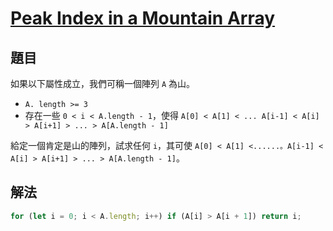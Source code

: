 # [Peak Index in a Mountain Array](https://leetcode.com/problems/peak-index-in-a-mountain-array/)

## 題目

如果以下屬性成立，我們可稱一個陣列 `A` 為山。

- `A. length >= 3`
- 存在一些 `0 < i < A.length - 1`，使得 `A[0] < A[1] < ... A[i-1] < A[i] > A[i+1] > ... > A[A.length - 1]`

給定一個肯定是山的陣列，試求任何 `i`，其可使 `A[0] < A[1] <......。A[i-1] < A[i] > A[i+1] > ... > A[A.length - 1]`。

## 解法

```jsx
for (let i = 0; i < A.length; i++) if (A[i] > A[i + 1]) return i;
```